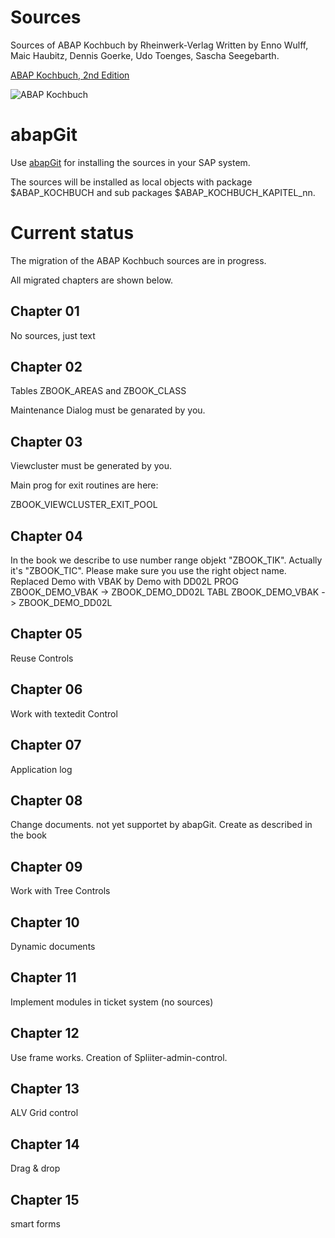 # Sources
Sources of ABAP Kochbuch by Rheinwerk-Verlag
Written by Enno Wulff, Maic Haubitz, Dennis Goerke, Udo Toenges, Sascha Seegebarth.

[ABAP Kochbuch, 2nd Edition](https://www.rheinwerk-verlag.de/das-abap-kochbuch_4103/)

![ABAP Kochbuch](https://s3-eu-west-1.amazonaws.com/cover2.galileo-press.de/print/9783836241076_267.png "ABAP Kochbuch")

# abapGit

Use [abapGit](http://docs.abapgit.org/) for installing the sources in your SAP system.

The sources will be installed as local objects with package $ABAP_KOCHBUCH and sub packages $ABAP_KOCHBUCH_KAPITEL_nn.

# Current status
The migration of the ABAP Kochbuch sources are in progress.

All migrated chapters are shown below.

## Chapter 01
No sources, just text

## Chapter 02
Tables ZBOOK_AREAS and ZBOOK_CLASS 

Maintenance Dialog must be genarated by you.

## Chapter 03
Viewcluster must be generated by you.

Main prog for exit routines are here:

ZBOOK_VIEWCLUSTER_EXIT_POOL

## Chapter 04
In the book we describe to use number range objekt "ZBOOK_TIK". Actually it's "ZBOOK_TIC". Please make sure you use the right object name.
Replaced Demo with VBAK by Demo with DD02L
PROG ZBOOK_DEMO_VBAK -> ZBOOK_DEMO_DD02L
TABL ZBOOK_DEMO_VBAK -> ZBOOK_DEMO_DD02L

## Chapter 05
Reuse Controls

## Chapter 06
Work with textedit Control

## Chapter 07 
Application log

## Chapter 08
Change documents.
not yet supportet by abapGit. Create as described in the book

## Chapter 09
Work with Tree Controls

## Chapter 10
Dynamic documents

## Chapter 11
Implement modules in ticket system (no sources)

## Chapter 12
Use frame works. Creation of Spliiter-admin-control.

## Chapter 13
ALV Grid control

## Chapter 14
Drag & drop

## Chapter 15
smart forms

